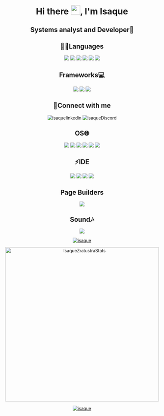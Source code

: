 <h1 align="center">Hi there <img src="https://raw.githubusercontent.com/kaueMarques/kaueMarques/master/hi.gif" width="30px">, I'm Isaque</h1>
<h2 align="center">Systems analyst and Developer👨</h2>

<h2 align="center">👨‍💻Languages</h2>

<p align="center">
<img src="https://img.shields.io/badge/HTML-239120?style=for-the-badge&logo=html5&logoColor=white"/>
<img src="https://img.shields.io/badge/CSS-239120?style=for-the-badge&logo=css3&logoColor=white"/>
<img src="https://img.shields.io/badge/JavaScript-323330?style=for-the-badge&logo=javascript&logoColor=F7DF1E"/> 
<img src="https://img.shields.io/badge/Java-ED8B00?style=for-the-badge&logo=java&logoColor=white"/>
<img src="https://img.shields.io/badge/Python-FFD43B?style=for-the-badge&logo=python&logoColor=darkgreen"/>
<img src="https://img.shields.io/badge/Kotlin-0095D5?&style=for-the-badge&logo=kotlin&logoColor=white"/>
     
<h2 align="center">Frameworks💻</h2>

<p align="center">
<img src="https://img.shields.io/badge/Markdown-000000?style=for-the-badge&logo=markdown&logoColor=white" />
<img src="https://img.shields.io/badge/jQuery-0769AD?style=for-the-badge&logo=jquery&logoColor=white"/>
<img src="https://img.shields.io/badge/Bootstrap-563D7C?style=for-the-badge&logo=bootstrap&logoColor=white"/>

<h2 align="center">📱Connect with me</h2>
<p align="center">
<a href="https://www.linkedin.com/in/isaquezaratustra/" target="blank"><img align="center" src="https://img.shields.io/badge/LinkedIn-0077B5?style=for-the-badge&logo=linkedin&logoColor=white" alt="isaquelinkedin" /></a>
<a href="https://discord.gg/N75xwBBwh6" target="blank"><img align="center" src=https://img.shields.io/badge/Discord-7289DA?style=for-the-badge&logo=discord&logoColor=white alt="isaqueDiscord" /></a>

<h2 align="center">OS🌐</h2>
<p align="center">
<img src="https://img.shields.io/badge/Android-3DDC84?style=for-the-badge&logo=android&logoColor=white" />
<img src="https://img.shields.io/badge/Windows-0078D6?style=for-the-badge&logo=windows&logoColor=white" />
<img src="https://img.shields.io/badge/mac%20os-000000?style=for-the-badge&logo=apple&logoColor=white"/>
<img src="https://img.shields.io/badge/Linux-FCC624?style=for-the-badge&logo=linux&logoColor=black" />
<img src="https://img.shields.io/badge/Ubuntu-E95420?style=for-the-badge&logo=ubuntu&logoColor=white" />
<img src="https://img.shields.io/badge/Linux_Mint-87CF3E?style=for-the-badge&logo=linux-mint&logoColor=white"/>


<h2 align="center">⚡IDE</h2>
<p align="center">
<img src="https://img.shields.io/badge/Visual_Studio_Code-0078D4?style=for-the-badge&logo=visual%20studio%20code&logoColor=white"/>
<img src="https://img.shields.io/badge/Eclipse-2C2255?style=for-the-badge&logo=eclipse&logoColor=white" />
<img src="https://img.shields.io/badge/sublime_text-%23575757.svg?&style=for-the-badge&logo=sublime-text&logoColor=important" />
<img src="https://img.shields.io/badge/VIM-%2311AB00.svg?&style=for-the-badge&logo=vim&logoColor=white" />
    
<h2 align="center">Page Builders</h2>
<p align="center">
<img src="https://img.shields.io/badge/Wordpress-21759B?style=for-the-badge&logo=wordpress&logoColor=white" />

<h2 align="center">Sound🎶</h2>
<p align="center">
<a href="https://open.spotify.com/playlist/3cUTrHqi1439w3FZUbGToK" target="blank"><img src="https://img.shields.io/badge/Spotify-1ED760?&style=for-the-badge&logo=spotify&logoColor=white"/>
                                                                                                          
<p align="center">   
<img src="https://github-readme-stats.vercel.app/api?username=IsaqueZaratustra&show_icons=true" alt="isaque"/> 

<p align="center">
<img align="center" src="https://github-readme-stats.vercel.app/api/top-langs?username=IsaqueZaratustra&show_icons=true&theme=default" alt="IsaqueZratustraStats" height="500"/>
</p>
     
<p align="center"> <img src="https://komarev.com/ghpvc/?username=IsaqueZaratustra" alt="isaque" /> </p>
<! – https://devicon.dev/ –>

     
